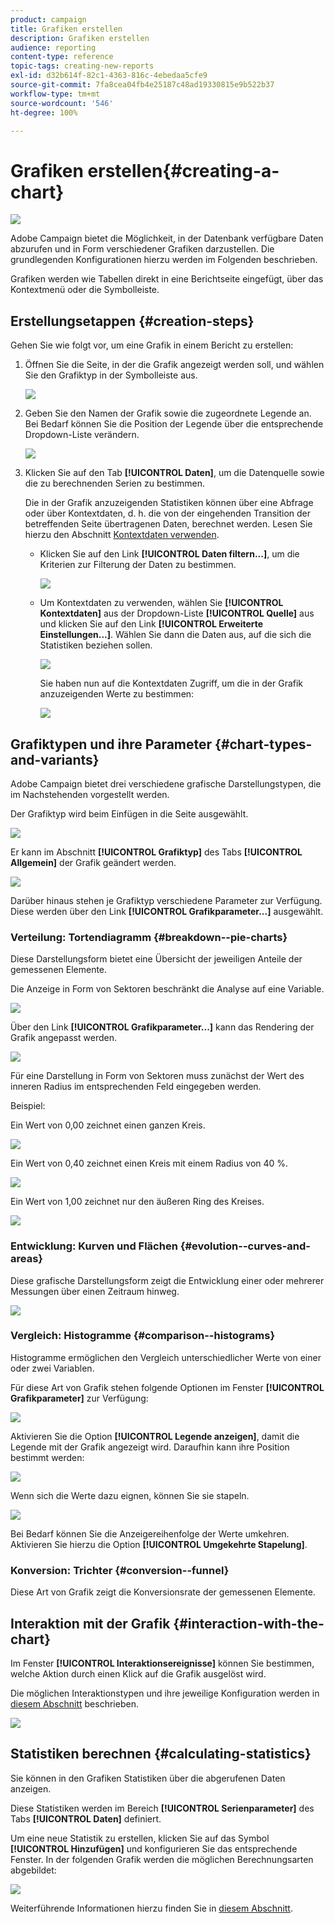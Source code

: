 ```yaml
---
product: campaign
title: Grafiken erstellen
description: Grafiken erstellen
audience: reporting
content-type: reference
topic-tags: creating-new-reports
exl-id: d32b614f-82c1-4363-816c-4ebedaa5cfe9
source-git-commit: 7fa8cea04fb4e25187c48ad19330815e9b522b37
workflow-type: tm+mt
source-wordcount: '546'
ht-degree: 100%

---
```


# Grafiken erstellen{#creating-a-chart}

![](../../assets/common.svg)

Adobe Campaign bietet die Möglichkeit, in der Datenbank verfügbare Daten abzurufen und in Form verschiedener Grafiken darzustellen. Die grundlegenden Konfigurationen hierzu werden im Folgenden beschrieben.

Grafiken werden wie Tabellen direkt in eine Berichtseite eingefügt, über das Kontextmenü oder die Symbolleiste.

## Erstellungsetappen {#creation-steps}

Gehen Sie wie folgt vor, um eine Grafik in einem Bericht zu erstellen:

1. Öffnen Sie die Seite, in der die Grafik angezeigt werden soll, und wählen Sie den Grafiktyp in der Symbolleiste aus.

   ![](assets/s_advuser_report_page_activity_04.png)

1. Geben Sie den Namen der Grafik sowie die zugeordnete Legende an. Bei Bedarf können Sie die Position der Legende über die entsprechende Dropdown-Liste verändern.

   ![](assets/s_ncs_advuser_report_wizard_018.png)

1. Klicken Sie auf den Tab **[!UICONTROL Daten]**, um die Datenquelle sowie die zu berechnenden Serien zu bestimmen.

   Die in der Grafik anzuzeigenden Statistiken können über eine Abfrage oder über Kontextdaten, d. h. die von der eingehenden Transition der betreffenden Seite übertragenen Daten, berechnet werden. Lesen Sie hierzu den Abschnitt [Kontextdaten verwenden](../../reporting/using/using-the-context.md#using-context-data).

   * Klicken Sie auf den Link **[!UICONTROL Daten filtern...]**, um die Kriterien zur Filterung der Daten zu bestimmen.

      ![](assets/reporting_graph_add_filter.png)

   * Um Kontextdaten zu verwenden, wählen Sie **[!UICONTROL Kontextdaten]** aus der Dropdown-Liste **[!UICONTROL Quelle]** aus und klicken Sie auf den Link **[!UICONTROL Erweiterte Einstellungen...]**. Wählen Sie dann die Daten aus, auf die sich die Statistiken beziehen sollen.

      ![](assets/reporting_graph_from_context.png)

      Sie haben nun auf die Kontextdaten Zugriff, um die in der Grafik anzuzeigenden Werte zu bestimmen:

      ![](assets/reporting_graph_select-from_context.png)

## Grafiktypen und ihre Parameter {#chart-types-and-variants}

Adobe Campaign bietet drei verschiedene grafische Darstellungstypen, die im Nachstehenden vorgestellt werden.

Der Grafiktyp wird beim Einfügen in die Seite ausgewählt.

![](assets/s_advuser_report_page_activity_04.png)

Er kann im Abschnitt **[!UICONTROL Grafiktyp]** des Tabs **[!UICONTROL Allgemein]** der Grafik geändert werden.

![](assets/reporting_change_graph_type.png)

Darüber hinaus stehen je Grafiktyp verschiedene Parameter zur Verfügung. Diese werden über den Link **[!UICONTROL Grafikparameter...]** ausgewählt.

### Verteilung: Tortendiagramm {#breakdown--pie-charts}

Diese Darstellungsform bietet eine Übersicht der jeweiligen Anteile der gemessenen Elemente.

Die Anzeige in Form von Sektoren beschränkt die Analyse auf eine Variable.

![](assets/reporting_graph_type_sector_1.png)

Über den Link **[!UICONTROL Grafikparameter...]** kann das Rendering der Grafik angepasst werden.

![](assets/reporting_graph_type_sector_2.png)

Für eine Darstellung in Form von Sektoren muss zunächst der Wert des inneren Radius im entsprechenden Feld eingegeben werden.

Beispiel:

Ein Wert von 0,00 zeichnet einen ganzen Kreis.

![](assets/s_ncs_advuser_report_sector_exple1.png)

Ein Wert von 0,40 zeichnet einen Kreis mit einem Radius von 40 %.

![](assets/s_ncs_advuser_report_sector_exple2.png)

Ein Wert von 1,00 zeichnet nur den äußeren Ring des Kreises.

![](assets/s_ncs_advuser_report_sector_exple3.png)

### Entwicklung: Kurven und Flächen {#evolution--curves-and-areas}

Diese grafische Darstellungsform zeigt die Entwicklung einer oder mehrerer Messungen über einen Zeitraum hinweg.

![](assets/reporting_graph_type_curve.png)

### Vergleich: Histogramme {#comparison--histograms}

Histogramme ermöglichen den Vergleich unterschiedlicher Werte von einer oder zwei Variablen.

Für diese Art von Grafik stehen folgende Optionen im Fenster **[!UICONTROL Grafikparameter]** zur Verfügung:

![](assets/reporting_select_graph_var.png)

Aktivieren Sie die Option **[!UICONTROL Legende anzeigen]**, damit die Legende mit der Grafik angezeigt wird. Daraufhin kann ihre Position bestimmt werden:

![](assets/reporting_select_graph_legend.png)

Wenn sich die Werte dazu eignen, können Sie sie stapeln.

![](assets/reporting_graph_type_histo.png)

Bei Bedarf können Sie die Anzeigereihenfolge der Werte umkehren. Aktivieren Sie hierzu die Option **[!UICONTROL Umgekehrte Stapelung]**.

### Konversion: Trichter {#conversion--funnel}

Diese Art von Grafik zeigt die Konversionsrate der gemessenen Elemente.

## Interaktion mit der Grafik {#interaction-with-the-chart}

Im Fenster **[!UICONTROL Interaktionsereignisse]** können Sie bestimmen, welche Aktion durch einen Klick auf die Grafik ausgelöst wird.

Die möglichen Interaktionstypen und ihre jeweilige Konfiguration werden in [diesem Abschnitt](../../web/using/static-elements-in-a-web-form.md#inserting-html-content) beschrieben.

![](assets/s_ncs_advuser_report_wizard_017.png)

## Statistiken berechnen {#calculating-statistics}

Sie können in den Grafiken Statistiken über die abgerufenen Daten anzeigen.

Diese Statistiken werden im Bereich **[!UICONTROL Serienparameter]** des Tabs **[!UICONTROL Daten]** definiert.

Um eine neue Statistik zu erstellen, klicken Sie auf das Symbol **[!UICONTROL Hinzufügen]** und konfigurieren Sie das entsprechende Fenster. In der folgenden Grafik werden die möglichen Berechnungsarten abgebildet:

![](assets/reporting_add_statistics.png)

Weiterführende Informationen hierzu finden Sie in [diesem Abschnitt](../../reporting/using/using-the-descriptive-analysis-wizard.md#statistics-calculation).
